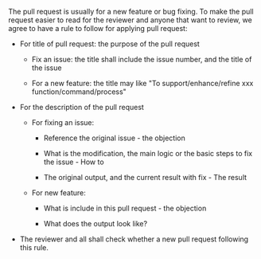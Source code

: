 The pull request is usually for a new feature or bug fixing.
To make the pull request easier to read for the reviewer and anyone that want to review, we agree to have a rule to follow for applying pull request:
 

* For title of pull request: the purpose of the pull request

    * Fix an issue: the title shall include the issue number, and the title of the issue

    * For a new feature: the title may like "To support/enhance/refine xxx function/command/process"

* For the description of the pull request

    * For fixing an issue: 

        * Reference the original issue - the objection

        * What is the modification, the main logic or the basic steps to fix the issue - How to

        * The original output, and the current result with fix - The result

    * For new feature: 

        * What is include in this pull request - the objection

        * What does the output look like?

* The reviewer and all shall check whether a new pull request following this rule.
